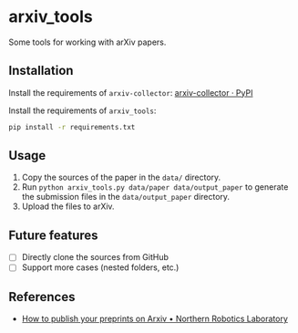 # arxiv_tools

Some tools for working with arXiv papers.

## Installation

Install the requirements of `arxiv-collector`: [arxiv-collector · PyPI](https://pypi.org/project/arxiv-collector/#requirements)

Install the requirements of `arxiv_tools`:

```bash
pip install -r requirements.txt
```

## Usage
1. Copy the sources of the paper in the `data/` directory.
2. Run `python arxiv_tools.py data/paper data/output_paper` to generate the submission files in the `data/output_paper` directory.
3. Upload the files to arXiv.

## Future features
- [ ] Directly clone the sources from GitHub
- [ ] Support more cases (nested folders, etc.)

## References
- [How to publish your preprints on Arxiv • Northern Robotics Laboratory](https://norlab.ulaval.ca/research/publish-prepints-arxiv/)
